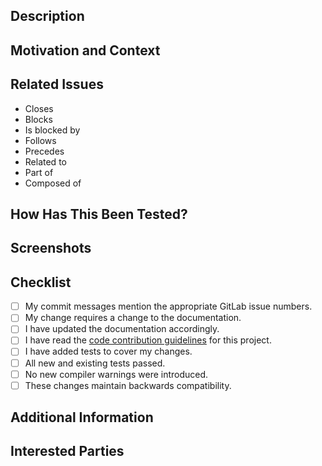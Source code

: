 <!---
Provide a general summary of your changes in the Title above. Use the prefix "WIP:" if this is a work-in-progress merge request.
-->

<!---
Note that anything between these delimiters is a comment that will not appear in the pull request description once created.
-->

<!---
Assignees:  If you know anyone who should likely handle bringing this merge request to completion, select them from the Assignees drop-down on the right. If you have write-access to this repository, this should likely be you.
-->

<!---
Labels:  Choose a label to indicate the type of issue, for instance, Bug Report, Documentation, Feature Request, etc.  Also choose either "Tests Passing", "Tests Failing", or "Not Tested" to indicate the state of this pull request's testing.
-->

## Description
<!--- Describe your changes in detail. -->

## Motivation and Context
<!--- Why is this change required?  What problem does it solve? -->

## Related Issues
<!---
If applicable, let us know how this merge request is related to any other open issues or pull requests:
-->
* Closes
* Blocks
* Is blocked by
* Follows
* Precedes
* Related to
* Part of
* Composed of

## How Has This Been Tested?
<!---
Please describe in detail how you tested your changes.  Include details of your testing environment and the tests you ran to see how your change affects other areas of the code. Consider including configure, build, and test log files.
-->

## Screenshots
<!--- Not obligatory, but is there anything pertinent that everybody should see? -->

## Checklist
<!---
Go over all the following points, and put an `x` in all the boxes that apply. If you are unsure about any of these, please ask; we are here to help.
-->
- [ ] My commit messages mention the appropriate GitLab issue numbers.
- [ ] My change requires a change to the documentation.
- [ ] I have updated the documentation accordingly.
- [ ] I have read the [code contribution guidelines](../blob/master/CONTRIBUTING.md) for this project.
- [ ] I have added tests to cover my changes.
- [ ] All new and existing tests passed.
- [ ] No new compiler warnings were introduced.
- [ ] These changes maintain backwards compatibility.

## Additional Information
<!--- Anything else your fellow developers need to know in evaluating this merge request? -->

## Interested Parties
<!---
If there's anyone you think should be looped in on this pull request, feel free to @mention them here.
-->
